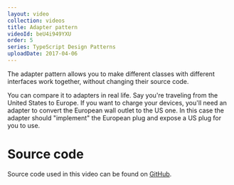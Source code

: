 ```yaml
---
layout: video
collection: videos
title: Adapter pattern
videoId: beU4i949YXU
order: 5
series: TypeScript Design Patterns
uploadDate: 2017-04-06
---
```


The adapter pattern allows you to make different classes with different interfaces work together, without changing their source code.

You can compare it to adapters in real life. Say you're traveling from the United States to Europe. If you want to charge your devices, you'll need an adapter to convert the European wall outlet to the US one. In this case the adapter should "implement" the European plug and expose a US plug for you to use.


# Source code
Source code used in this video can be found on <a href="https://github.com/SavjeeTutorials/typescript-design-patterns" target="_blank">GitHub</a>.